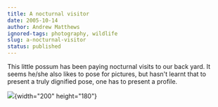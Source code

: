 ```yaml
---
title: A nocturnal visitor
date: 2005-10-14
author: Andrew Matthews
ignored-tags: photography, wildlife
slug: a-nocturnal-visitor
status: published
---
```


This little possum has been paying nocturnal visits to our back yard. It seems he/she also likes to pose for pictures, but hasn't learnt that to present a truly dignified pose, one has to present a profile.

![](http://photos1.blogger.com/blogger/6860/929/1600/IMG_5908.jpg){width="200" height="180"}

